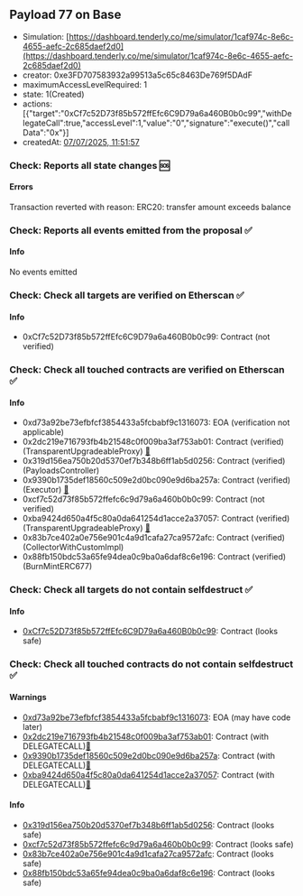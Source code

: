 ## Payload 77 on Base

- Simulation: [https://dashboard.tenderly.co/me/simulator/1caf974c-8e6c-4655-aefc-2c685daef2d0](https://dashboard.tenderly.co/me/simulator/1caf974c-8e6c-4655-aefc-2c685daef2d0)
- creator: 0xe3FD707583932a99513a5c65c8463De769f5DAdF
- maximumAccessLevelRequired: 1
- state: 1(Created)
- actions: [{"target":"0xCf7c52D73f85b572ffEfc6C9D79a6a460B0b0c99","withDelegateCall":true,"accessLevel":1,"value":"0","signature":"execute()","callData":"0x"}]
- createdAt: [07/07/2025, 11:51:57](https://basescan.org/tx/0x504a54ba9dd7a8540796b4f8677fa833d928c3b2ab1630807af89072e559af40)

### Check: Reports all state changes :sos:

#### Errors

Transaction reverted with reason: ERC20: transfer amount exceeds balance

### Check: Reports all events emitted from the proposal :white_check_mark:

#### Info

No events emitted

### Check: Check all targets are verified on Etherscan :white_check_mark:

#### Info

- 0xCf7c52D73f85b572ffEfc6C9D79a6a460B0b0c99: Contract (not verified) 

### Check: Check all touched contracts are verified on Etherscan :white_check_mark:

#### Info

- 0xd73a92be73efbfcf3854433a5fcbabf9c1316073: EOA (verification not applicable)
- 0x2dc219e716793fb4b21548c0f009ba3af753ab01: Contract (verified) (TransparentUpgradeableProxy) [:ghost:](https://github.com/bgd-labs/aave-address-book "GovernanceV3Base.PAYLOADS_CONTROLLER")
- 0x319d156ea750b20d5370ef7b348b6ff1ab5d0256: Contract (verified) (PayloadsController) 
- 0x9390b1735def18560c509e2d0bc090e9d6ba257a: Contract (verified) (Executor) [:ghost:](https://github.com/bgd-labs/aave-address-book "AaveV3Base.ACL_ADMIN, GovernanceV3Base.EXECUTOR_LVL_1")
- 0xcf7c52d73f85b572ffefc6c9d79a6a460b0b0c99: Contract (not verified) 
- 0xba9424d650a4f5c80a0da641254d1acce2a37057: Contract (verified) (TransparentUpgradeableProxy) [:ghost:](https://github.com/bgd-labs/aave-address-book "AaveV3Base.COLLECTOR")
- 0x83b7ce402a0e756e901c4a9d1cafa27ca9572afc: Contract (verified) (CollectorWithCustomImpl) 
- 0x88fb150bdc53a65fe94dea0c9ba0a6daf8c6e196: Contract (verified) (BurnMintERC677) 

### Check: Check all targets do not contain selfdestruct :white_check_mark:

#### Info

- [0xCf7c52D73f85b572ffEfc6C9D79a6a460B0b0c99](https://basescan.org/address/0xCf7c52D73f85b572ffEfc6C9D79a6a460B0b0c99): Contract (looks safe)

### Check: Check all touched contracts do not contain selfdestruct :white_check_mark:

#### Warnings

- [0xd73a92be73efbfcf3854433a5fcbabf9c1316073](https://basescan.org/address/0xd73a92be73efbfcf3854433a5fcbabf9c1316073): EOA (may have code later)
- [0x2dc219e716793fb4b21548c0f009ba3af753ab01](https://basescan.org/address/0x2dc219e716793fb4b21548c0f009ba3af753ab01): Contract (with DELEGATECALL)[:ghost:](https://github.com/bgd-labs/aave-address-book "GovernanceV3Base.PAYLOADS_CONTROLLER")
- [0x9390b1735def18560c509e2d0bc090e9d6ba257a](https://basescan.org/address/0x9390b1735def18560c509e2d0bc090e9d6ba257a): Contract (with DELEGATECALL)[:ghost:](https://github.com/bgd-labs/aave-address-book "AaveV3Base.ACL_ADMIN, GovernanceV3Base.EXECUTOR_LVL_1")
- [0xba9424d650a4f5c80a0da641254d1acce2a37057](https://basescan.org/address/0xba9424d650a4f5c80a0da641254d1acce2a37057): Contract (with DELEGATECALL)[:ghost:](https://github.com/bgd-labs/aave-address-book "AaveV3Base.COLLECTOR")

#### Info

- [0x319d156ea750b20d5370ef7b348b6ff1ab5d0256](https://basescan.org/address/0x319d156ea750b20d5370ef7b348b6ff1ab5d0256): Contract (looks safe)
- [0xcf7c52d73f85b572ffefc6c9d79a6a460b0b0c99](https://basescan.org/address/0xcf7c52d73f85b572ffefc6c9d79a6a460b0b0c99): Contract (looks safe)
- [0x83b7ce402a0e756e901c4a9d1cafa27ca9572afc](https://basescan.org/address/0x83b7ce402a0e756e901c4a9d1cafa27ca9572afc): Contract (looks safe)
- [0x88fb150bdc53a65fe94dea0c9ba0a6daf8c6e196](https://basescan.org/address/0x88fb150bdc53a65fe94dea0c9ba0a6daf8c6e196): Contract (looks safe)

